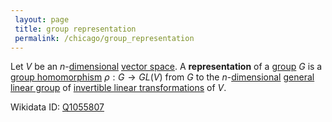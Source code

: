 ```yaml
---
 layout: page
 title: group representation
 permalink: /chicago/group_representation
---
```


Let $V$ be an $n$-[dimensional](https://mathgloss.github.io/MathGloss/chicago/dimension_of_vector_space) [vector space](https://mathgloss.github.io/MathGloss/chicago/vector_space). A **representation** of a [group](https://mathgloss.github.io/MathGloss/chicago/group) $G$ is a [group homomorphism](https://mathgloss.github.io/MathGloss/chicago/group_homomorphism) $\rho: G \to GL(V)$ from $G$ to the $n$-[dimensional](https://mathgloss.github.io/MathGloss/chicago/##########################dimensional) [general linear group](https://mathgloss.github.io/MathGloss/chicago/general_linear_group) of [invertible linear transformations](https://mathgloss.github.io/MathGloss/chicago/linear_transformation) of $V$.

Wikidata ID: [Q1055807](https://www.wikidata.org/wiki/Q1055807)